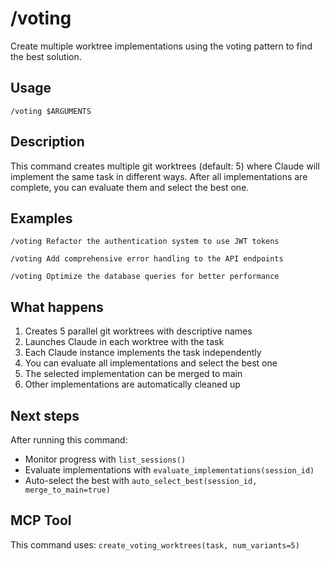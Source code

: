 # /voting

Create multiple worktree implementations using the voting pattern to find the best solution.

## Usage

```
/voting $ARGUMENTS
```

## Description

This command creates multiple git worktrees (default: 5) where Claude will implement the same task in different ways. After all implementations are complete, you can evaluate them and select the best one.

## Examples

```
/voting Refactor the authentication system to use JWT tokens

/voting Add comprehensive error handling to the API endpoints

/voting Optimize the database queries for better performance
```

## What happens

1. Creates 5 parallel git worktrees with descriptive names
2. Launches Claude in each worktree with the task
3. Each Claude instance implements the task independently
4. You can evaluate all implementations and select the best one
5. The selected implementation can be merged to main
6. Other implementations are automatically cleaned up

## Next steps

After running this command:
- Monitor progress with `list_sessions()`
- Evaluate implementations with `evaluate_implementations(session_id)`
- Auto-select the best with `auto_select_best(session_id, merge_to_main=true)`

## MCP Tool

This command uses: `create_voting_worktrees(task, num_variants=5)`